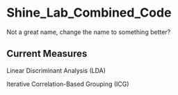 # Shine_Lab_Combined_Code
Not a great name, change the name to something better? 

## Current Measures

Linear Discriminant Analysis (LDA) 

Iterative Correlation-Based Grouping (ICG)
